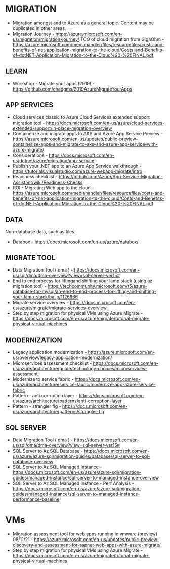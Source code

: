 # MIGRATION

* Migration amongst and to Azure as a general topic.  Content may be duplicated in other areas.
* Migration Journey - https://azure.microsoft.com/en-us/migration/migration-journey/
TCO of cloud migration from GigaOhm - https://azure.microsoft.com/mediahandler/files/resourcefiles/costs-and-benefits-of-net-application-migration-to-the-cloud/Costs-and-Benefits-of-dotNET-Application-Migration-to-the-Cloud%20-%20FINAL.pdf 

## LEARN

* Workshop - Migrate your apps (2019) - https://github.com/chadgms/2019AzureMigrateYourApps 

## APP SERVICES

* Cloud services classic to Azure Cloud Services extended support migration tool - https://docs.microsoft.com/en-us/azure/cloud-services-extended-support/in-place-migration-overview
* Containerize and migrate apps to AKS and Azure App Service Preview - https://azure.microsoft.com/en-us/updates/public-preview-containerize-apps-and-migrate-to-aks-and-azure-app-service-with-azure-migrate/
* Considerations - https://docs.microsoft.com/en-us/dotnet/azure/migration/app-service
* Publish your .NET app to an Azure App Service walkthrough - https://tutorials.visualstudio.com/azure-webapp-migrate/intro 
* Readiness checklist - https://github.com/Azure/App-Service-Migration-Assistant/wiki/Readiness-Checks 
* ROI - Migrating Web app to the cloud - https://azure.microsoft.com/mediahandler/files/resourcefiles/costs-and-benefits-of-net-application-migration-to-the-cloud/Costs-and-Benefits-of-dotNET-Application-Migration-to-the-Cloud%20-%20FINAL.pdf

## DATA

Non-database data, such as files.

* Databox - https://docs.microsoft.com/en-us/azure/databox/

## MIGRATE TOOL

* Data Migration Tool ( dma ) - https://docs.microsoft.com/en-us/sql/dma/dma-overview?view=sql-server-ver15#
* End to end process for liftingand shifting your lamp stack (using az migration tool) - https://techcommunity.microsoft.com/t5/azure-database-for-mysql/an-end-to-end-process-for-lifting-and-shifting-your-lamp-stack/ba-p/1126666
* Migrate service overview - https://docs.microsoft.com/en-us/azure/migrate/migrate-services-overview
* Step by step migration for physical VMs using Azure Migrate - https://docs.microsoft.com/en-us/azure/migrate/tutorial-migrate-physical-virtual-machines

## MODERNIZATION

* Legacy application modernization - https://azure.microsoft.com/en-us/overview/legacy-application-modernization/
* Microservices assessment checklist - https://docs.microsoft.com/en-us/azure/architecture/guide/technology-choices/microservices-assessment 
* Modernize to service fabric - https://docs.microsoft.com/en-us/azure/architecture/service-fabric/modernize-app-azure-service-fabric
* Pattern - anti corruption layer - https://docs.microsoft.com/en-us/azure/architecture/patterns/anti-corruption-layer
* Pattern - strangler fig - https://docs.microsoft.com/en-us/azure/architecture/patterns/strangler-fig

## SQL SERVER

* Data Migration Tool ( dma ) - https://docs.microsoft.com/en-us/sql/dma/dma-overview?view=sql-server-ver15#
* SQL Server to Az SQL Database - https://docs.microsoft.com/en-us/azure/azure-sql/migration-guides/database/sql-server-to-sql-database-overview
* SQL Server to Az SQL Managed Instance - https://docs.microsoft.com/en-us/azure/azure-sql/migration-guides/managed-instance/sql-server-to-managed-instance-overview
* SQL Server to Az SQL Managed Instance - Perf Analysis - https://docs.microsoft.com/en-us/azure/azure-sql/migration-guides/managed-instance/sql-server-to-managed-instance-performance-baseline

# VMs

* Migration assessment tool for web apps running in vmware (preview) 08/11/21 - https://azure.microsoft.com/en-us/updates/public-preview-discovery-and-assessment-for-aspnet-web-apps-with-azure-migrate/
* Step by step migration for physical VMs using Azure Migrate - https://docs.microsoft.com/en-us/azure/migrate/tutorial-migrate-physical-virtual-machines
